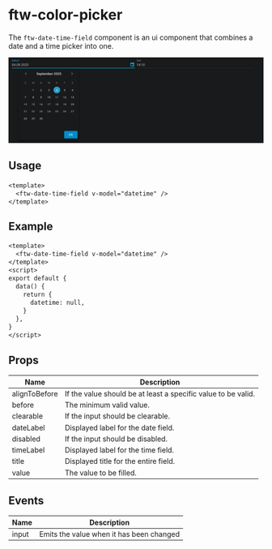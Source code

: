 # ftw-color-picker

The `ftw-date-time-field` component is an ui component that combines a date and a time picker into one.

![Date Time Field](./images/date-time-field.png)

## Usage

```vue
<template>
  <ftw-date-time-field v-model="datetime" />
</template>
```

## Example

```vue
<template>
  <ftw-date-time-field v-model="datetime" />
</template>
<script>
export default {
  data() {
    return {
      datetime: null,
    }
  },
}
</script>
```

## Props

| Name          | Description                                                   |
|---------------|---------------------------------------------------------------|
| alignToBefore | If the value should be at least a specific value to be valid. |
| before        | The minimum valid value.                                      |
| clearable     | If the input should be clearable.                             |
| dateLabel     | Displayed label for the date field.                           |
| disabled      | If the input should be disabled.                              |
| timeLabel     | Displayed label for the time field.                           |
| title         | Displayed title for the entire field.                         |
| value         | The value to be filled.                                       |

## Events

| Name  | Description                              |
| ----- |------------------------------------------|
| input | Emits the value when it has been changed |

